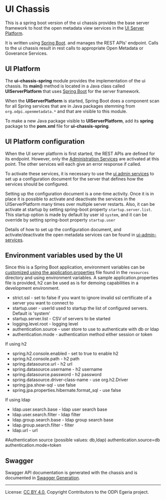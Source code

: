 <!-- SPDX-License-Identifier: Apache-2.0 -->

# UI Chassis

This is a spring boot version of the ui chassis provides the base server framework to host the open metadata view
services in the [UI Server Platform](https://egeria.odpi.org/open-metadata-publication/website/ui-server).  

It is written using [Spring Boot](https://spring.io/projects/spring-boot).
and manages the REST APIs' endpoint.  Calls to the ui chassis result in rest calls
to appropriate Open Metadata or Goverance Services.

## UI Platform

The **ui-chassis-spring** module provides the implementation of the ui chassis.
Its **main()** method is located in a Java class called
**UIServerPlatform** that uses [Spring Boot](https://spring.io/projects/spring-boot)
for the server framework.

When the **UIServerPlatform** is started, Spring Boot does a component scan for all Spring
services that are in Java packages stemming from `org.odpi.openmetadata.*`
and that are visible to this module.

To make a new Java package visible to **UIServerPlatform**, add its **spring** package
to the **pom.xml** file for **ui-chassis-spring**.

## UI Platform configuration

When the UI server platform is first started, the REST APIs
are defined for its endpoint.
However, only the [Administration Services](https://egeria.odpi.org/open-metadata-implementation/user-interfaces/ui-admin-services) are activated at this point.
The other services will each give an error response if called.

To activate these services, it is necessary to use the
[ui admin services](../../ui-admin-services)
to set up a configuration document for the server that defines
how the services should be configured.

Setting up the configuration document is a one-time activity.
Once it is in place it is possible to activate and deactivate the
services in the UIServerPlatform many times over multiple server restarts. Also, it can be activate at startup 
by setting spring-boot property  `startup.server.list`. This startup option is made by 
default by user id `system`, and it can be override by setting spring-boot property `startup.user`

Details of how to set up the configuration document, and activate/deactivate
the open metadata services can be found in [ui-admin-services](https://egeria.odpi.org/open-metadata-implementation/admin-services/Using-the-Admin-Services.md).

## Environment variables used by the UI
 
Since this is a Spring Boot application, environment variables can be
[customized using the application.properties](https://docs.spring.io/spring-boot/docs/current/reference/html/common-application-properties.html)
file found in the `resources` directory and using environment variables. A sample application.properties file is provided, h2 can be used as is for demoing capabilities in 
a development environment. 


* strict.ssl  - set to false if you want to ignore invalid ssl certificate of a server you want to connect to
* startup.user - userId used to startup the list of configured servers. Default is 'system'
* startup.server.list - CSV of servers to be started
* logging.level.root  - logging level
* authentication.source - user store to use to authenticate with db or ldap
* authentication.mode - authentication method either session or token

If using h2
* spring.h2.console.enabled - set to true to enable h2
* spring.h2.console.path - h2 path 
* spring.datasource.url - h2 url
* spring.datasource.username - h2 username
* spring.datasource.password - h2 password
* spring.datasource.driver-class-name - use org.h2.Driver
* spring.jpa.show-sql - use false
* spring.jpa.properties.hibernate.format_sql - use false

If using ldap
* ldap.user.search.base - ldap user search base
* ldap.user.search.filter - ldap filter
* ldap.group.search.base - ldap group search base
* ldap.group.search.filter - filter
* ldap.url - url

#Authentication source (possible values: db,ldap)
authentication.source=db
authentication.mode=token


## Swagger
Swagger API documentation is generated with the chassis and is documented in [Swagger Generation](../../../server-chassis/server-chassis-spring/SwaggerGeneration.md).


----
License: [CC BY 4.0](https://creativecommons.org/licenses/by/4.0/),
Copyright Contributors to the ODPi Egeria project.